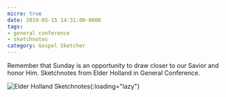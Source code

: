```yaml
---
micro: true
date: 2019-05-15 14:31:00-0600
tags:
- general conference
- sketchnotes
category: Gospel Sketcher
---
```


Remember that Sunday is an opportunity to draw closer to our Savior and honor Him. Sketchnotes from Elder Holland in General Conference.

![Elder Holland Sketchnotes](https://media.bennorris.org/images/gospelsketcher/uploads/2019/1e3f8ece48.jpg){:loading="lazy"}